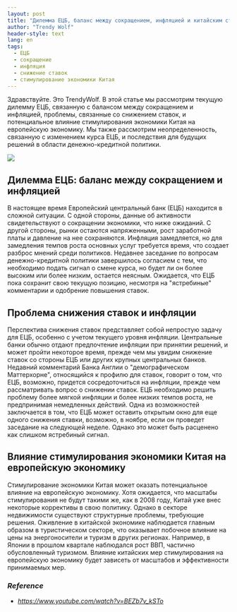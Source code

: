 ```yaml
---
layout: post
title: "Дилемма ЕЦБ, баланс между сокращением, инфляцией и китайским стимулированием"
author: "Trendy Wolf"
header-style: text
lang: en
tags:
  - ЕЦБ
  - сокращение
  - инфляция
  - снижение ставок
  - стимулирование экономики Китая
---
```


Здравствуйте. Это TrendyWolf. В этой статье мы рассмотрим текущую дилемму ЕЦБ, связанную с балансом между сокращением и инфляцией, проблемы, связанные со снижением ставок, и потенциальное влияние стимулирования экономики Китая на европейскую экономику. Мы также рассмотрим неопределенность, связанную с изменением курса ЕЦБ, и последствия для будущих решений в области денежно-кредитной политики.

<img
    src="https://i.ytimg.com/vi/BEZb7v_kSTo/hqdefault.jpg"
/>


## Дилемма ЕЦБ: баланс между сокращением и инфляцией
В настоящее время Европейский центральный банк (ЕЦБ) находится в сложной ситуации. С одной стороны, данные об активности свидетельствуют о сокращении экономики, что ниже ожиданий. С другой стороны, рынки остаются напряженными, рост заработной платы и давление на нее сохраняются. Инфляция замедляется, но для замедления темпов роста основных услуг требуется время, что создает разброс мнений среди политиков. Недавнее заседание по вопросам денежно-кредитной политики завершилось согласием с тем, что необходимо подать сигнал о смене курса, но будет ли он более высоким или более низким, остается неясным. Ожидается, что ЕЦБ пока сохранит свою текущую позицию, несмотря на "ястребиные" комментарии и одобрение повышения ставок.

## Проблема снижения ставок и инфляции
Перспектива снижения ставок представляет собой непростую задачу для ЕЦБ, особенно с учетом текущего уровня инфляции. Центральные банки обычно отдают предпочтение инфляции при принятии решений, и может пройти некоторое время, прежде чем мы увидим снижение ставок со стороны ЕЦБ или других крупных центральных банков. Недавний комментарий Банка Англии о "демографическом Маттерхорне", относящийся к профилю для ставок, говорит о том, что ЕЦБ, возможно, придется сосредоточиться на инфляции, прежде чем рассматривать вопрос о снижении ставок. ЕЦБ необходимо решить проблему более мягкой инфляции и более низких темпов роста, не предпринимая немедленных действий. Одна из возможностей заключается в том, что ЕЦБ может оставить открытым окно для еще одного снижения ставки, возможно, в ноябре, если он проведет заседание на следующей неделе. Однако это может быть расценено как слишком ястребиный сигнал.

## Влияние стимулирования экономики Китая на европейскую экономику
Стимулирование экономики Китая может оказать потенциальное влияние на европейскую экономику. Хотя ожидается, что масштабы стимулирования не будут такими же, как в 2008 году, Китай уже внес некоторые коррективы в свою политику. Однако в секторе недвижимости существуют структурные проблемы, требующие решения. Оживление в китайской экономике наблюдается главным образом в туристическом секторе, что оказывает побочное влияние на цены на энергоносители и туризм в других регионах. Например, в Японии в прошлом квартале наблюдался рост ВВП, частично обусловленный туризмом. Влияние китайских мер стимулирования на европейскую экономику будет зависеть от масштабов и эффективности принимаемых мер.


### _Reference_
- _https://www.youtube.com/watch?v=BEZb7v_kSTo_


